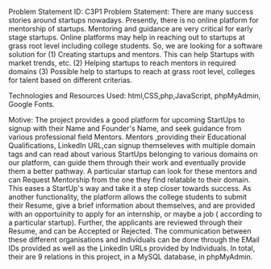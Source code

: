 Problem Statement ID: C3P1
Problem Statement: There are many success stories around startups nowadays. Presently, there is no online
platform for mentorship of startups. Mentoring and guidance are very critical for early stage
startups. Online platforms may help in reaching out to startups at grass root level including
college students. So, we are looking for a software solution for
(1) Creating startups and mentors. This can help Startups with market trends, etc.
(2) Helping startups to reach mentors in required domains
(3) Possible help to startups to reach at grass root level, colleges for talent based on different
criterias.

Technologies and Resources Used:
html,CSS,php,JavaScript, phpMyAdmin, Google Fonts.

Motive:
The project provides a good platform for upcoming StartUps to signup with their Name and Founder's Name, and seek guidance from various professional field Mentors.
Mentors ,providing their Educational Qualifications, LinkedIn URL,can signup themseleves with multiple domain tags and can read about various StartUps belonging to various domains on our platform, can guide them through their work and eventually provide them a better pathway.
A particular startup can look for these mentors and can Request Mentorship from the one they find relatable to their domain.
This eases a StartUp's way and take it a step closer towards success.
As another functionality, the platform allows the college students to submit their Resume, give a brief information about themselves, and are provided with an opportuinity to apply for an internship, or maybe a job ( according to a particular startup). Further, the applicants are reviewed through their Resume, and can be Accepted or Rejected.
The communication between these different organisations and individuals can be done through the EMail IDs provided as well as the LinkedIn URLs provided by Individuals.
In total, their are 9 relations in this project, in a MySQL database, in phpMyAdmin.
